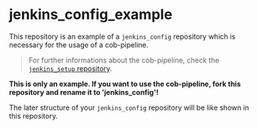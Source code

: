 # jenkins_config_example

This repository is an example of a `jenkins_config` repository which is necessary for the usage of a cob-pipeline.

> For further informations about the cob-pipeline, check the [`jenkins_setup` repository](https://github.com/ipa320/jenkins_setup/).

**This is only an example. If you want to use the cob-pipeline, fork this repository and rename it to 'jenkins_config'!**

The later structure of your `jenkins_config` repository will be like shown in this repository.

